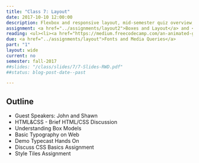 ```yaml
---
title: "Class 7: Layout"
date: 2017-10-10 12:00:00
description: Flexbox and responsive layout, mid-semester quiz overview, work on Boxes and Layout assignment</a>
assignment: <a href="../assignments/layout2">Boxes and Layout</a> and <a href="../assignments/test">HTML/CSS Comprehension Mini Exam</a>
reading: <ul><li><a href="https://medium.freecodecamp.com/an-animated-guide-to-flexbox-d280cf6afc35#.whn7b1cva">An Animated Guide to Flexbox</a></li><li><i>Responsive Web Design</i> - Ch. 5 Becoming Responsive</li><li><a href="https://css-tricks.com/snippets/css/a-guide-to-flexbox/">For Reference - A Complete Guide to Flexbox - CSS Tricks</a></li></ul>
due: <a href="../assignments/layout">Fonts and Media Queries</a>
part: "1"
layout: wide
current: no
semester: fall-2017
##slides: "/class/slides/7/7-Slides-RWD.pdf"
##status: blog-post-date--past

---
```


## Outline

* Guest Speakers: John and Shawn
* HTML&CSS - Brief HTML/CSS Discussion
* Understanding Box Models
* Basic Typography on Web
* Demo Typecast Hands On
* Discuss CSS Basics Assignment
* Style Tiles Assignment

